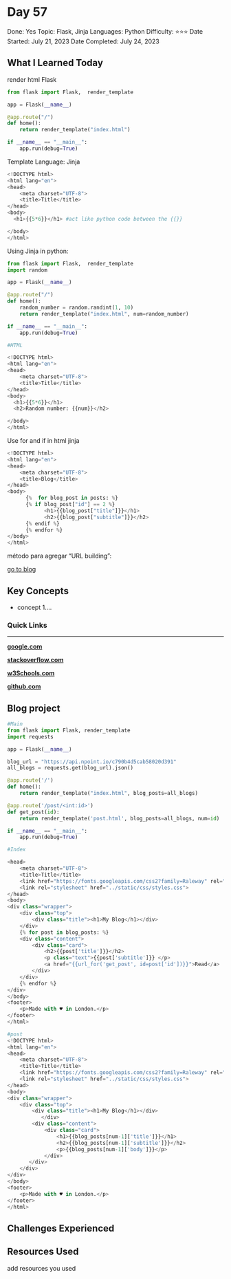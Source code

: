 # Day 57

Done: Yes
Topic: Flask, Jinja
Languages: Python
Difficulty: ⭐⭐⭐
Date Started: July 21, 2023
Date Completed: July 24, 2023

## What I Learned Today

render html Flask

```python
from flask import Flask,  render_template

app = Flask(__name__)

@app.route("/")
def home():
    return render_template("index.html")

if __name__ == "__main__":
    app.run(debug=True)
```

Template Language: Jinja

```python
<!DOCTYPE html>
<html lang="en">
<head>
    <meta charset="UTF-8">
    <title>Title</title>
</head>
<body>
  <h1>{{5*6}}</h1> #act like python code between the {{}}

</body>
</html>
```

Using Jinja in python:

```python
from flask import Flask,  render_template
import random

app = Flask(__name__)

@app.route("/")
def home():
    random_number = random.randint(1, 10)
    return render_template("index.html", num=random_number)

if __name__ == "__main__":
    app.run(debug=True)

#HTML

<!DOCTYPE html>
<html lang="en">
<head>
    <meta charset="UTF-8">
    <title>Title</title>
</head>
<body>
  <h1>{{5*6}}</h1>
  <h2>Random number: {{num}}</h2>

</body>
</html>
```

Use for and if in html jinja

```python
<!DOCTYPE html>
<html lang="en">
<head>
    <meta charset="UTF-8">
    <title>Blog</title>
</head>
<body>
      {%  for blog_post in posts: %}
      {% if blog_post["id"] == 2 %}
            <h1>{{blog_post["title"]}}</h1>
            <h2>{{blog_post["subtitle"]}}</h2>
      {% endif %}
      {% endfor %}
</body>
</html>
```

método para agregar “URL building”:

<a href="{{ url_for('get_blog', num=3) }}">go to blog</a>

## Key Concepts

- concept 1....

### Quick Links

---

[**google.com**](http://www.google.com)

[**stackoverflow.com**](http://www.stackoverflow.com)

[**w3Schools.com**](https://www.w3schools.com/)

[**github.com**](https://github.com/)

## Blog project

```python
#Main
from flask import Flask, render_template
import requests

app = Flask(__name__)

blog_url = "https://api.npoint.io/c790b4d5cab58020d391"
all_blogs = requests.get(blog_url).json()

@app.route('/')
def home():
    return render_template("index.html", blog_posts=all_blogs)

@app.route('/post/<int:id>')
def get_post(id):
    return render_template('post.html', blog_posts=all_blogs, num=id)

if __name__ == "__main__":
    app.run(debug=True)

#Index

<head>
    <meta charset="UTF-8">
    <title>Title</title>
    <link href="https://fonts.googleapis.com/css2?family=Raleway" rel="stylesheet">
    <link rel="stylesheet" href="../static/css/styles.css">
</head>
<body>
<div class="wrapper">
    <div class="top">
        <div class="title"><h1>My Blog</h1></div>
    </div>
    {% for post in blog_posts: %}
    <div class="content">
        <div class="card">
            <h2>{{post['title']}}</h2>
            <p class="text">{{post['subtitle']}} </p>
            <a href="{{url_for('get_post', id=post['id'])}}">Read</a>
        </div>
    </div>
    {% endfor %}
</div>
</body>
<footer>
    <p>Made with ♥️ in London.</p>
</footer>
</html>

#post
<!DOCTYPE html>
<html lang="en">
<head>
    <meta charset="UTF-8">
    <title>Title</title>
    <link href="https://fonts.googleapis.com/css2?family=Raleway" rel="stylesheet">
    <link rel="stylesheet" href="../static/css/styles.css">
</head>
<body>
<div class="wrapper">
    <div class="top">
        <div class="title"><h1>My Blog</h1></div>
           </div>
        <div class="content">
            <div class="card">
                <h1>{{blog_posts[num-1]['title']}}</h1>
                <h2>{{blog_posts[num-1]['subtitle']}}</h2>
                <p>{{blog_posts[num-1]['body']}}</p>
            </div>
       </div>
    </div>
</div>
</body>
<footer>
    <p>Made with ♥️ in London.</p>
</footer>
</html>
```

## Challenges Experienced

## Resources Used

add resources you used